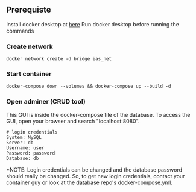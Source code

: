 ## Prerequiste

Install docker desktop at [here](https://www.docker.com/products/docker-desktop/)
Run docker desktop before running the commands

### Create network

```
docker network create -d bridge ias_net
```

### Start container

```
docker-compose down --volumes && docker-compose up --build -d
```

### Open adminer (CRUD tool)

This GUI is inside the docker-compose file of the database. To access the GUI, open your browser and search "localhost:8080".

```
# login credentials
System: MySQL
Server: db
Username: user
Password: password
Database: db
```

\*NOTE: Login credentials can be changed and the database password should really be changed. So, to get new login credentials, contact your container guy or look at the database repo's docker-compose.yml.
